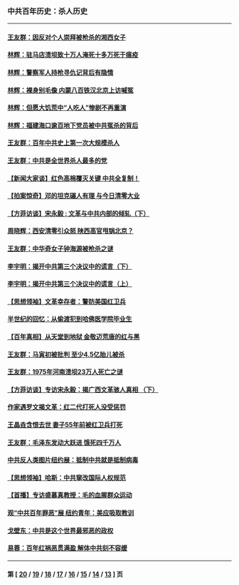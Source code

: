 ### 中共百年历史：杀人历史
---
#### [王友群：因反对个人崇拜被枪杀的湘西女子](../../pages/nf1176106/n14048288.md?08180430) 
#### [林辉：驻马店溃坝致十万人淹死十多万死于瘟疫](../../pages/nf1176106/n14048231.md?08180430) 
#### [林辉：警察军人持枪寻仇记背后有隐情](../../pages/nf1176106/n14029745.md?08180430) 
#### [林辉：裸身别毛像 内蒙八百铁汉北京上访喊冤](../../pages/nf1176106/n14026693.md?08180430) 
#### [林辉：但愿大饥荒中“人吃人”惨剧不再重演](../../pages/nf1176106/n14020531.md?08180430) 
#### [林辉：福建海口逾百地下党员被中共冤杀的背后](../../pages/nf1176106/n13878946.md?08180430) 
#### [王友群：百年中共史上第一次大规模杀人](../../pages/nf1176106/n13863785.md?08180430) 
#### [王友群：中共是全世界杀人最多的党](../../pages/nf1176106/n13860689.md?08180430) 
#### [【新闻大家谈】红色高棉覆灭关键 中共全复制！](../../pages/nf1176106/n13850222.md?08180430) 
#### [【拍案惊奇】邓的坦克碾人有理 与今日清零大业](../../pages/nf1176106/n13729574.md?08180430) 
#### [【方菲访谈】宋永毅 : 文革与中共内部的倾轧（下）](../../pages/nf1176106/n13486836.md?08180430) 
#### [周晓辉：西安清零引众怒 陕西高官甩锅北京？](../../pages/nf1176106/n13484627.md?08180430) 
#### [王友群：中华奇女子钟海源被枪杀之谜](../../pages/nf1176106/n13430555.md?08180430) 
#### [李宇明：揭开中共第三个决议中的谎言（下）](../../pages/nf1176106/n13389389.md?08180430) 
#### [李宇明：揭开中共第三个决议中的谎言（上）](../../pages/nf1176106/n13388697.md?08180430) 
#### [【思想领袖】文革幸存者：警防美国红卫兵](../../pages/nf1176106/n13339289.md?08180430) 
#### [半世纪的回忆：从偷渡犯到哈佛医学院毕业生](../../pages/nf1176106/n13345328.md?08180430) 
#### [【百年真相】从天堂到地狱 金敬迈荒唐的红与黑](../../pages/nf1176106/n13336995.md?08180430) 
#### [王友群：马寅初被批判 至少4.5亿胎儿被杀](../../pages/nf1176106/n13260313.md?08180430) 
#### [王友群：1975年河南溃坝23万人死亡之谜](../../pages/nf1176106/n13231576.md?08180430) 
#### [【方菲访谈】专访宋永毅：揭广西文革骇人真相 （下）](../../pages/nf1176106/n13209074.md?08180430) 
#### [作家遇罗文揭文革：红二代打死人没受惩罚](../../pages/nf1176106/n13205254.md?08180430) 
#### [王晶垚含恨去世 妻子55年前被红卫兵打死](../../pages/nf1176106/n13203590.md?08180430) 
#### [王友群：毛泽东发动大跃进 饿死四千万人](../../pages/nf1176106/n13177158.md?08180430) 
#### [中共反人类图片纽约展：抵制中共就是抵制病毒](../../pages/nf1176106/n13115371.md?08180430) 
#### [【思想领袖】哈斯：中共窜改国际人权规范](../../pages/nf1176106/n13053647.md?08180430) 
#### [【首播】专访盛慕真教授：毛的血腥群众运动](../../pages/nf1176106/n13091782.md?08180430) 
#### [观“中共百年罪恶”展 纽约青年：美应吸取教训](../../pages/nf1176106/n13085246.md?08180430) 
#### [戈壁东：中共是这个世界最邪恶的政权](../../pages/nf1176106/n13085641.md?08180430) 
#### [易蓉：百年红祸恶贯满盈 解体中共刻不容缓](../../pages/nf1176106/n13084455.md?08180430) 

---
#### 第 [ [20](./20.md?08180430) / [19](./19.md?08180430) / [18](./18.md?08180430) / [17](./17.md?08180430) / [16](./16.md?08180430) / [15](./15.md?08180430) / [14](./14.md?08180430) / [13](./13.md?08180430) ] 页
